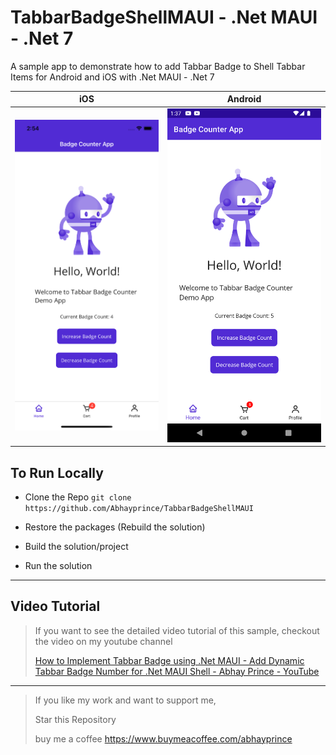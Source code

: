 # TabbarBadgeShellMAUI - .Net MAUI - .Net 7
A sample app to demonstrate how to add Tabbar Badge to Shell Tabbar Items for Android and iOS with .Net MAUI - .Net 7


iOS                       | Android
:-----------------------------: | :--------------------------:
![Img1](https://github.com/Abhayprince/TabbarBadgeShellMAUI/blob/main/Screenshots/iPhone-Screenshot.png) | ![Img2](https://github.com/Abhayprince/TabbarBadgeShellMAUI/blob/main/Screenshots/Android-Screenshot.png) 

## To Run Locally
- Clone the Repo
    `git clone https://github.com/Abhayprince/TabbarBadgeShellMAUI `
    
- Restore the packages (Rebuild the solution)
- Build the solution/project
- Run the solution


---------------------------------------
## Video Tutorial
> If you want to see the detailed video tutorial of this sample, checkout the video on my youtube channel
> 
> [How to Implement Tabbar Badge using .Net MAUI - Add Dynamic Tabbar Badge Number for .Net MAUI Shell - Abhay Prince - YouTube](https://youtu.be/XSg_Fa4ThRM)

-------------------------------

> If you like my work and want to support me, 
> 
> Star this Repository
> 
> buy me a coffee https://www.buymeacoffee.com/abhayprince


